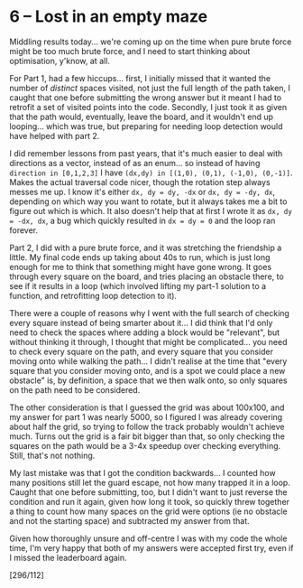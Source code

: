 # 6 &ndash; Lost in an empty maze

Middling results today... we're coming up on the time when pure brute force might be too much brute force, and I need to start thinking about optimisation, y'know, at all.

For Part 1, had a few hiccups... first, I initially missed that it wanted the number of _distinct_ spaces visited, not just the full length of the path taken, I caught that one before submitting the wrong answer but it meant I had to retrofit a set of visited points into the code. Secondly, I just took it as given that the path would, eventually, leave the board, and it wouldn't end up looping... which was true, but preparing for needing loop detection would have helped with part 2.

I did remember lessons from past years, that it's much easier to deal with directions as a vector, instead of as an enum... so instead of having `direction in [0,1,2,3]` I have `(dx,dy) in [(1,0), (0,1), (-1,0), (0,-1)]`. Makes the actual traversal code nicer, though the rotation step always messes me up. I know it's either `dx, dy = dy, -dx` or `dx, dy = -dy, dx`, depending on which way you want to rotate, but it always takes me a bit to figure out which is which. It also doesn't help that at first I wrote it as `dx, dy = -dx, dx`, a bug which quickly resulted in `dx = dy = 0` and the loop ran forever.

Part 2, I did with a pure brute force, and it was stretching the friendship a little. My final code ends up taking about 40s to run, which is just long enough for me to think that something might have gone wrong. It goes through every square on the board, and tries placing an obstacle there, to see if it results in a loop (which involved lifting my part-1 solution to a function, and retrofitting loop detection to it).

There were a couple of reasons why I went with the full search of checking every square instead of being smarter about it... I did think that I'd only need to check the spaces where adding a block would be "relevant", but without thinking it through, I thought that might be complicated... you need to check every square on the path, and every square that you consider moving onto while walking the path... I didn't realise at the time that "every square that you consider moving onto, and is a spot we could place a new obstacle" is, by definition, a space that we then walk onto, so only squares on the path need to be considered.

The other consideration is that I guessed the grid was about 100x100, and my answer for part 1 was nearly 5000, so I figured I was already covering about half the grid, so trying to follow the track probably wouldn't achieve much. Turns out the grid is a fair bit bigger than that, so only checking the squares on the path would be a 3-4x speedup over checking everything. Still, that's not nothing.

My last mistake was that I got the condition backwards... I counted how many positions still let the guard escape, not how many trapped it in a loop. Caught that one before submitting, too, but I didn't want to just reverse the condition and run it again, given how long it took, so quickly threw together a thing to count how many spaces on the grid were options (ie no obstacle and not the starting space) and subtracted my answer from that.

Given how thoroughly unsure and off-centre I was with my code the whole time, I'm very happy that both of my answers were accepted first try, even if I missed the leaderboard again.

[296/112]
